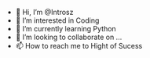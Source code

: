 - 👋 Hi, I’m @Introsz
- 👀 I’m interested in Coding
- 🌱 I’m currently learning Python
- 💞️ I’m looking to collaborate on ...
- 📫 How to reach me to Hight of Sucess

<!---
Introsz/Introsz is a ✨ special ✨ repository because its `README.md` (this file) appears on your GitHub profile.
You can click the Preview link to take a look at your changes.
--->
